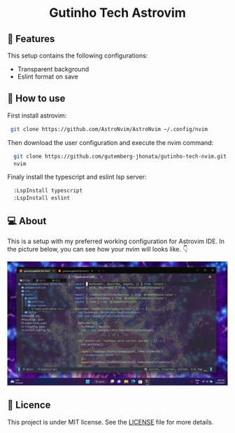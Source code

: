 <h1 align="center">Gutinho Tech Astrovim</h1>

## 🧪 Features

This setup contains the following configurations:

* Transparent background
* Eslint format on save

## 🚀 How to use
First install astrovim:
```bash
 git clone https://github.com/AstroNvim/AstroNvim ~/.config/nvim
```
Then download the user configuration and execute the nvim command:
```bash
  git clone https://github.com/gutemberg-jhonata/gutinho-tech-nvim.git ~/.config/nvim/lua/user
  nvim
```
Finaly install the typescript and eslint lsp server:
```bash
  :LspInstall typescript
  :LspInstall eslint 
```

## 💻 About

This is a setup with my preferred working configuration for Astrovim IDE.
In the picture below, you can see how your nvim will looks like. 👇

<p align="center">
  <img alt="layout" src=".github/layout.png">
</p>

## :memo: Licence

This project is under MIT license. See the [LICENSE](.github/LICENSE.md) file for more details.

